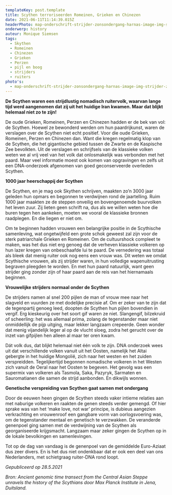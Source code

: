 ```yaml
---
templateKey: post.template
title: Scythen terroriseerden Romeinen, Grieken en Chinezen
date: 2021-06-11T11:14:39.015Z
headerPhoto: map-onderschrift-strijder-zonsondergang-harnas-image-img-strijder-zonsondergang-harnas-jpg
onderwerp: history
auteur: Monique Siemsen
tags:
  - Skythen
  - Romeinen
  - Chinezen
  - Grieken
  - Perzen
  - pijl en boog
  - strijders
  - ruiters
photo's:
  - map-onderschrift-strijder-zonsondergang-harnas-image-img-strijder-zonsondergang-harnas-png
---
```

**De Scythen waren een strijdlustig nomadisch ruitervolk, waarvan lange tijd werd aangenomen dat zij uit het huidige Iran kwamen. Maar dat blijkt helemaal niet zo te zijn!**

De oude Grieken, Romeinen, Perzen en Chinezen hadden er de bek van vol: de Scythen. Hoewel ze bewonderd werden om hun paardrijkunst, waren de verslagen over de Scythen niet echt positief. Voor die oude Grieken, Romeinen, Perzen en Chinezen dan. Want die kregen regelmatig klop van de Scythen, die het gigantische gebied tussen de Zwarte en de Kaspische Zee bevolkten. Uit de verslagen en schrijfsels van de klassieke volken weten we al vrij veel van het volk dat onlosmakelijk was verbonden met het paard. Maar veel informatie moest ook komen van opgravingen en zelfs uit een DNA-onderzoek afgenomen van goed geconserveerde overleden Scythen.

**1000 jaar heerschappij der Scythen**

De Scythen, en je mag ook Skythen schrijven, maakten zo’n 3000 jaar geleden hun opmars en begonnen te verdwijnen rond de jaartelling. Ruim 1000 jaar maakten ze de steppen onveilig en bovengenoemde buurvolken het leven zuur. Zij lieten geen schrift na, dus als we willen weten hoe die buren tegen hen aankeken, moeten we vooral de klassieke bronnen raadplegen. En die liegen er niet om.

Om te beginnen hadden vrouwen een belangrijke positie in de Scythische samenleving, wat ongetwijfeld een grote schok geweest zal zijn voor de sterk patriarchale Grieken en Romeinen. Om de cultuurshock compleet te maken, was het dus niet erg genoeg dat de verheven klassieke volkeren op hun lazer kregen van onbeschaafde lui te paard. De vernedering was totaal als bleek dat menig ruiter ook nog eens een vrouw was. Dit weten we omdat Scythische vrouwen, als zij strijder waren, in hun volledige wapenuitrusting begraven pleegden te worden. En met hun paard natuurlijk, want geen strijder ging zonder zijn of haar paard aan de reis van het hiernamaals beginnen.

**Vrouwelijke strijders normaal onder de Scythen**

De strijders namen al snel 200 pijlen de man of vrouw mee naar het slagveld en vuurden ze met dodelijke precisie af. Om er zeker van te zijn dat de tegenpartij genoeg leed, doopten de Scythen hun pijlen bovendien in vergif. Erg kieskeurig over het soort gif waren ze niet. Slangengif, bilzekruid of scheerling: het was allemaal prima, zolang de tegenstander maar niet onmiddellijk de pijp uitging, maar lekker langzaam crepeerde. Geen wonder dat menig vijandelijk leger al op de vlucht sloeg, zodra het gerucht over de inzet van gifpijlen hen alleen al maar ter oren kwam.

Dát volk dus, dat blijkt helemaal niet één volk te zijn. DNA onderzoek wees uit dat verschillende volken vanuit uit het Oosten, namelijk het Altai gebergte in het huidige Mongolië, zich naar het westen en het zuiden verspreidden. Tegelijkertijd begonnen nomadische volkeren in het Westen zich vanuit de Oeral naar het Oosten te begeven. Het gevolg was een supermix van volkeren als Tasmola, Saka, Pazyryk, Sarmaten en Sauromatianen die samen de strijd aanbonden. En dikwijls wonnen.

**Genetische verspreiding van Scythen gaat samen met ondergang**

Door de eeuwen heen gingen de Scythen steeds vaker intieme relaties aan met naburige volkeren en raakten de genen steeds verder gemengd. Of hier sprake was van het ‘make love, not war’ principe, is dubieus aangezien verkrachting en vrouwenroof een gangbare vorm van oorlogsvoering was, om de tegenstander mentaal en genetisch te verzwakken. De veranderde genenpoel ging samen met de verdwijning van de Scythen als georganiseerde krijgsmacht. Langzaam maar zeker gingen de Scythen op in de lokale bevolkingen en samenlevingen.

Tot op de dag van vandaag is de genenpoel van de gemiddelde Euro-Aziaat dus zeer divers. En is het dus niet ondenkbaar dat er ook een deel van ons Nederlanders, met schietgraag ruiter-DNA rond loopt. 

*Gepubliceerd op 28.5.2021*

*Bron: Ancient genomic time transect from the Central Asian Steppe unravels the history of the Scythians door Max Planck Institute in Jena, Duitsland.*